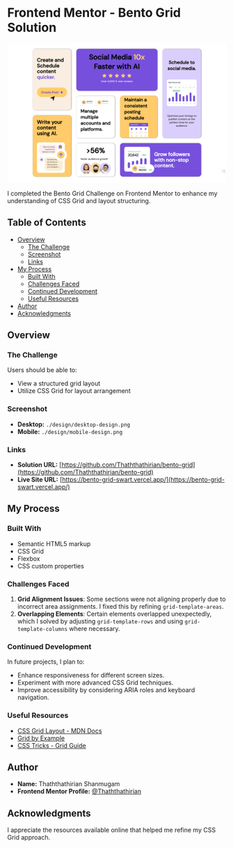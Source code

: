 # Frontend Mentor - Bento Grid Solution

![Desktop Design](design/desktop-design.png)

I completed the Bento Grid Challenge on Frontend Mentor to enhance my understanding of CSS Grid and layout structuring.

## Table of Contents

- [Overview](#overview)
  - [The Challenge](#the-challenge)
  - [Screenshot](#screenshot)
  - [Links](#links)
- [My Process](#my-process)
  - [Built With](#built-with)
  - [Challenges Faced](#challenges-faced)
  - [Continued Development](#continued-development)
  - [Useful Resources](#useful-resources)
- [Author](#author)
- [Acknowledgments](#acknowledgments)

## Overview

### The Challenge

Users should be able to:

- View a structured grid layout
- Utilize CSS Grid for layout arrangement

### Screenshot

- **Desktop:** `./design/desktop-design.png`
- **Mobile:** `./design/mobile-design.png`

### Links

- **Solution URL:** [https://github.com/Thaththathirian/bento-grid](https://github.com/Thaththathirian/bento-grid)
- **Live Site URL:** [https://bento-grid-swart.vercel.app/](https://bento-grid-swart.vercel.app/)

## My Process

### Built With

- Semantic HTML5 markup
- CSS Grid
- Flexbox
- CSS custom properties

### Challenges Faced

1. **Grid Alignment Issues**: Some sections were not aligning properly due to incorrect area assignments. I fixed this by refining `grid-template-areas`.
2. **Overlapping Elements**: Certain elements overlapped unexpectedly, which I solved by adjusting `grid-template-rows` and using `grid-template-columns` where necessary.

### Continued Development

In future projects, I plan to:

- Enhance responsiveness for different screen sizes.
- Experiment with more advanced CSS Grid techniques.
- Improve accessibility by considering ARIA roles and keyboard navigation.

### Useful Resources

- [CSS Grid Layout - MDN Docs](https://developer.mozilla.org/en-US/docs/Web/CSS/CSS_Grid_Layout)
- [Grid by Example](https://gridbyexample.com/)
- [CSS Tricks - Grid Guide](https://css-tricks.com/snippets/css/complete-guide-grid/)

## Author

- **Name:** Thaththathirian Shanmugam
- **Frontend Mentor Profile:** [@Thaththathirian](https://www.frontendmentor.io/profile/Thaththathirian)

## Acknowledgments

I appreciate the resources available online that helped me refine my CSS Grid approach.
